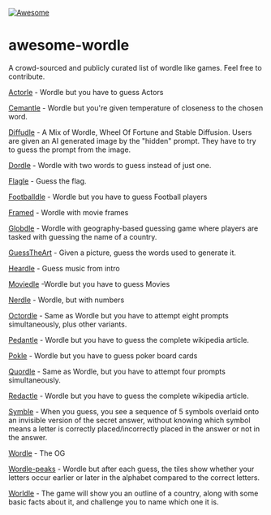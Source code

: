 [![Awesome](https://awesome.re/badge.svg)](https://awesome.re)

# awesome-wordle
A crowd-sourced and publicly curated list of wordle like games. Feel free to contribute.


[Actorle](https://actorle.com/) - Wordle but you have to guess Actors

[Cemantle](https://cemantle.certitudes.org/) - Wordle but you're given temperature of closeness to the chosen word.

[Diffudle](http://diffudle.com/) - A Mix of Wordle, Wheel Of Fortune and Stable Diffusion. Users are given an AI generated image by the "hidden" prompt. They have to try to guess the prompt from the image.

[Dordle](https://dordlegame.io/) -  Wordle with two words to guess instead of just one.

[Flagle](https://www.flagle.io/) - Guess the flag.

[Footballdle](https://footballdle.com/) - Wordle but you have to guess Football players

[Framed](https://framed.wtf/) - Wordle with movie frames

[Globdle](https://globle-game.com/game) - Wordle with geography-based guessing game where players are tasked with guessing the name of a country.

[GuessTheArt](https://guessthe.art/help) - Given a picture, guess the words used to generate it.

[Heardle](https://www.spotify.com/heardle/?type=auto&message=no-local-storage) - Guess music from intro

[Moviedle](https://moviedle.xyz/) -Wordle but you have to guess Movies

[Nerdle](https://nerdlegame.com/) - Wordle, but with numbers

[Octordle](https://octordle.com/) - Same as Wordle but you have to attempt eight prompts simultaneously, plus other variants.

[Pedantle](https://cemantle.certitudes.org/pedantle) - Wordle but you have to guess the complete wikipedia article.

[Pokle](https://poklegame.com/) - Wordle but you have to guess poker board cards

[Quordle](https://www.quordle.com/#/) - Same as Wordle, but you have to attempt four prompts simultaneously.

[Redactle](https://redactle-unlimited.com/) - Wordle but you have to guess the complete wikipedia article.

[Symble](https://www.symble.app/) -  When you guess, you see a sequence of 5 symbols overlaid onto an invisible version of the secret answer, without knowing which symbol means a letter is correctly placed/incorrectly placed in the answer or not in the answer.

[Wordle](https://www.nytimes.com/games/wordle/index.html) - The OG

[Wordle-peaks](https://vegeta897.github.io/wordle-peaks/) - Wordle but after each guess, the tiles show whether your letters occur earlier or later in the alphabet compared to the correct letters. 

[Worldle](https://worldle.teuteuf.fr/) - The game will show you an outline of a country, along with some basic facts about it, and challenge you to name which one it is.
